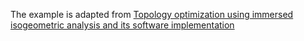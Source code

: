 The example is adapted from [Topology optimization using immersed isogeometric analysis and its software implementation](https://doi.org/10.1016/j.cma.2024.117374)

